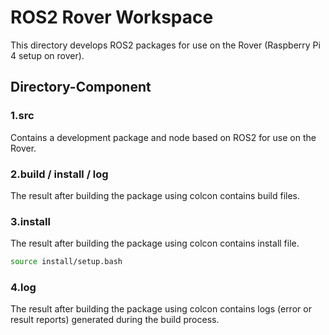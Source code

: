# ROS2 Rover Workspace

This directory develops ROS2 packages for use on the Rover (Raspberry Pi 4 setup on rover).

## Directory-Component

### 1.src
Contains a development package and node based on ROS2 for use on the Rover.

### 2.build / install / log
The result after building the package using colcon contains build files.

### 3.install
The result after building the package using colcon contains install file.
```bash
source install/setup.bash
```

### 4.log
The result after building the package using colcon contains logs (error or result reports) generated during the build process.